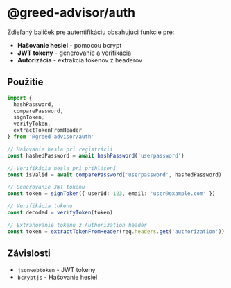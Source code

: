 # @greed-advisor/auth

Zdieľaný balíček pre autentifikáciu obsahujúci funkcie pre:

- **Hašovanie hesiel** - pomocou bcrypt
- **JWT tokeny** - generovanie a verifikácia
- **Autorizácia** - extrakcia tokenov z headerov

## Použitie

```typescript
import { 
  hashPassword, 
  comparePassword, 
  signToken, 
  verifyToken, 
  extractTokenFromHeader 
} from '@greed-advisor/auth'

// Hašovanie hesla pri registrácii
const hashedPassword = await hashPassword('userpassword')

// Verifikácia hesla pri prihlásení
const isValid = await comparePassword('userpassword', hashedPassword)

// Generovanie JWT tokenu
const token = signToken({ userId: 123, email: 'user@example.com' })

// Verifikácia tokenu
const decoded = verifyToken(token)

// Extrahovanie tokenu z Authorization header
const token = extractTokenFromHeader(req.headers.get('authorization'))
```

## Závislosti

- `jsonwebtoken` - JWT tokeny
- `bcryptjs` - Hašovanie hesiel
